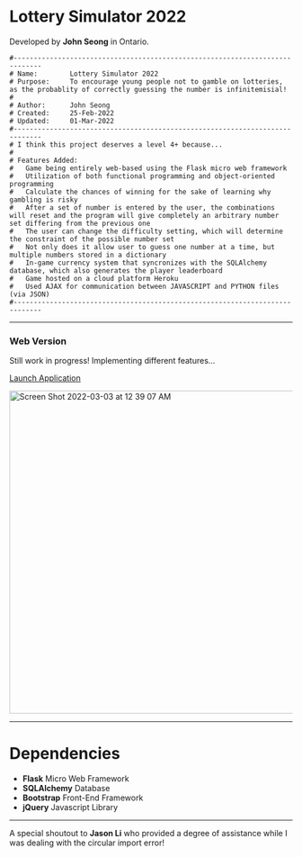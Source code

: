 # Lottery Simulator 2022

Developed by **John Seong** in Ontario.

```
#-----------------------------------------------------------------------------
# Name:        Lottery Simulator 2022
# Purpose:     To encourage young people not to gamble on lotteries, as the probablity of correctly guessing the number is infinitemisial!
#
# Author:      John Seong
# Created:     25-Feb-2022
# Updated:     01-Mar-2022
#-----------------------------------------------------------------------------
# I think this project deserves a level 4+ because...
#
# Features Added:
#   Game being entirely web-based using the Flask micro web framework
#   Utilization of both functional programming and object-oriented programming
#   Calculate the chances of winning for the sake of learning why gambling is risky
#   After a set of number is entered by the user, the combinations will reset and the program will give completely an arbitrary number set differing from the previous one
#   The user can change the difficulty setting, which will determine the constraint of the possible number set 
#   Not only does it allow user to guess one number at a time, but multiple numbers stored in a dictionary
#   In-game currency system that syncronizes with the SQLAlchemy database, which also generates the player leaderboard
#   Game hosted on a cloud platform Heroku
#   Used AJAX for communication between JAVASCRIPT and PYTHON files (via JSON)
#-----------------------------------------------------------------------------
```

---

### Web Version
Still work in progress! Implementing different features...

[Launch Application](https://lottery-simulator-2022.herokuapp.com)

<img width="574" alt="Screen Shot 2022-03-03 at 12 39 07 AM" src="https://user-images.githubusercontent.com/35755386/156503277-3e560c27-067d-4744-aee5-8f34491125a5.png">

---

# Dependencies

- **Flask** Micro Web Framework
- **SQLAlchemy** Database
- **Bootstrap** Front-End Framework
- **jQuery** Javascript Library

---

A special shoutout to **Jason Li** who provided a degree of assistance while I was dealing with the circular import error!
